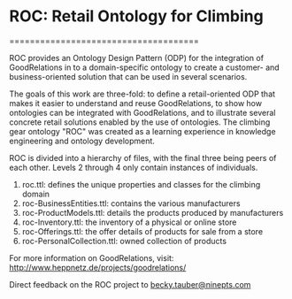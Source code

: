 # ROC: Retail Ontology for Climbing
=====================================

ROC provides an Ontology Design Pattern (ODP) for the integration of GoodRelations
in to a domain-specific ontology to create a customer- and business-oriented
solution that can be used in several scenarios.

The goals of this work are three-fold: to define a retail-oriented ODP that makes
it easier to understand and reuse GoodRelations, to show how ontologies can be 
integrated with GoodRelations, and to illustrate several concrete retail solutions 
enabled by the use of ontologies. The climbing gear ontology "ROC" was created as 
a learning experience in knowledge engineering and ontology development.

ROC is divided into a hierarchy of files, with the final three being peers of each 
other. Levels 2 through 4 only contain instances of individuals.

1. roc.ttl: defines the unique properties and classes for the climbing domain
2. roc-BusinessEntities.ttl: contains the various manufacturers
3. roc-ProductModels.ttl: details the products produced by manufacturers 
4. roc-Inventory.ttl: the inventory of a physical or online store 
4. roc-Offerings.ttl: the offer details of products for sale from a store
4. roc-PersonalCollection.ttl: owned collection of products

For more information on GoodRelations, visit: 
http://www.heppnetz.de/projects/goodrelations/

Direct feedback on the ROC project to becky.tauber@ninepts.com
